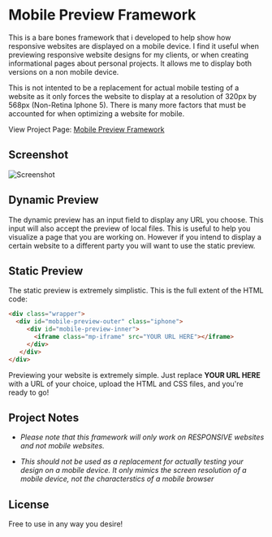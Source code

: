 Mobile Preview Framework
==============
This is a bare bones framework that i developed to help show how responsive websites are displayed on a mobile device. I find it useful when previewing responsive website designs for my clients, or when creating informational pages about personal projects. It allows me to display both versions on a non mobile device. 

This is not intented to be a replacement for actual mobile testing of a website as it only forces the website to display at a resolution of 320px by 568px (Non-Retina Iphone 5). There is many more factors that must be accounted for when optimizing a website for mobile.

View Project Page: [Mobile Preview Framework](http://bit.ly/mobpreview)

Screenshot
--------------
![Screenshot](http://dominikdev.com/resources/github/screenshots/mobile_preview.png "Screenshot")

Dynamic Preview
--------------
The dynamic preview has an input field to display any URL you choose. This input will also accept the preview of local files. This is useful to help you visualize a page that you are working on. However if you intend to display a certain website to a different party you will want to use the static preview.

Static Preview
--------------
The static preview is extremely simplistic. This is the full extent of the HTML code:

```HTML
<div class="wrapper">
  <div id="mobile-preview-outer" class="iphone">
     <div id="mobile-preview-inner">
       <iframe class="mp-iframe" src="YOUR URL HERE"></iframe>
     </div>
   </div>
</div>
```

Previewing your website is extremely simple. Just replace **YOUR URL HERE** with a URL of your choice, upload the HTML and CSS files, and you're ready to go!

Project Notes
--------------
- *Please note that this framework will only work on RESPONSIVE websites and not mobile websites.*

- *This should not be used as a replacement for actually testing your design on a mobile device. It only mimics the screen resolution of a mobile device, not the characterstics of a mobile browser*

License
--------------
Free to use in any way you desire! 